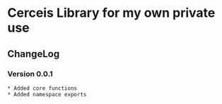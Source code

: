 # Cerceis Library for my own private use

## ChangeLog
### Version 0.0.1
    * Added core functions
    * Added namespace exports
